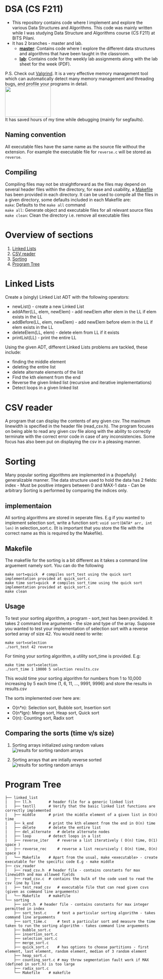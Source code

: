 # DSA (CS F211)
* This repository contains code where I implement and explore the various Data Structures and Algorithms. This code was mainly written while I was studying Data Structure and Algorithms course (CS F211) at BITS Pilani.
* It has 2 branches - master and lab.  
	* **[master](https://github.com/MananSoni42/DSA/tree/master)**: Contains code where I explore the different data structures and algorithms that have been taught in the classroom.
	* **[lab](https://github.com/MananSoni42/DSA/tree/lab)**: Contains code for the weekly lab assignments along with the lab sheet for the week (PDF).

P.S.
Check out [Valgrind](https://valgrind.org/). It is a very effective memory management tool which can automatically detect many memory management and threading bugs, and profile your programs in detail.  
<img src="https://thumbs.gfycat.com/GentleTimelyFox-size_restricted.gif" width="150" height="100" />  
It has saved hours of my time while debugging (mainly for segfaults).

## Naming convention
All executable files have the same name as the source file without the extension. For example the executable file for ```reverse.c``` will be stored as ```reverse```.
## Compiling
Compiling files may not be straightforward as the files may depend on several header files within the directory, for ease and usability, a [Makefile](https://www.gnu.org/software/make/manual/html_node/Introduction.html) has been provided in each directory. It can be used to compile all the files in a given directory, some defaults included in each Makefile are:  
```make```: Defaults to the ```make all``` command  
```make all```:  Generate object  and executable files for all relevant source files  
```make clean```: Clean the directory i.e. remove all executable files  

# Overview of sections
1. [Linked Lists](#Linked-Lists)
2. [CSV reader](#CSV-reader)
3. [Sorting](#Sorting) 
4. [Program Tree](#Program-Tree)

# Linked Lists
Create a (singly) Linked List ADT with the following operators:
* newList() - create a new Linked List
* addAfter(LL, elem, newElem) - add newElem after elem in the LL if elem exists in the LL
* addBefore(LL, elem, newElem) - add newElem before elem in the LL if elem exists in the LL
* deleteElem(LL, elem) - delete elem from LL if it exists
* printList(LL) - print the entire LL

Using the given ADT, different Linked Lists problems are tackled, these include:
* finding the middle element
* deleting the entire list
* delete alternate elements of the list
* Find the kth element from the end
* Reverse the given linked list (recursive and iterative implementations)
* Detect loops in a given linked list

# CSV reader
A program that can display the contents of any given csv. The maximum linewidth is specified in the header file (read_csv.h).
The program focuses on being able to read any given csv file along with the ability to correctly terminate with the correct error code in case of any inconsistencies. Some focus has also been put on displaying the csv in a pleasing manner.

# Sorting
Many popular sorting algorithms are implemented in a (hopefully) generalizable manner. The data structure used to hold the data has 2 fields:
index - Must be positive integers between 0 and MAX-1
data - Can be arbitrary
Sorting is performed by comparing the indices only. 

## implementaion
All sorting algorithms are stored in seperate files. E.g if you wanted to implement selection sort, write a function sort:
```void sort(DATA* arr, int len)``` in selection_sort.c. (It is important that you store the file with the correct name as this is required by the Makefile). 

## Makefile
The makefile for the sorting is a bit different as it takes a command line arguement namely sort. You can do the following
```
make sort=quick  # compiles sort_test using the quick sort implementation provided at quick_sort.c
make time sort=quick  # compiles sort_time using the quick sort implementation provided at quick_sort.c
make clean
```

## Usage
To test your sorting algorithm, a program - sort_test has been provided. It takes 2 command line arguments - the size and type of the array. Suppose you wanted to test your implementation of selection sort with a reverse sorted array of size 42. You would need to write:
```
make sort=selection
./sort_test 42 reverse
```
For timing your sorting algorithm, a utility sort_time is provided.
E.g:
```
make time sort=selection
./sort_time 1 10000 5 selection results.csv
```
This would time your sorting algorithm for numbers from 1 to 10,000 increasing by 5 each time (1, 6, 11, ..., 9991, 9996) and store the results in results.csv

The sorts implemented over here are:
* O(n*n): Selection sort, Bubble sort, Insertion sort
* O(n*lgn): Merge sort, Heap sort, Quick sort
* O(n): Counting sort, Radix sort

## Comparing the sorts (time v/s size)
1. Sorting arrays initialized using random values
![results for sorting random arrays](https://github.com/MananSoni42/DSA/blob/master/sorting/random_sort.png)

2. Sorting arrays that are intially reverse sorted
![results for sorting random arrays](https://github.com/MananSoni42/DSA/blob/master/sorting/reverse_sort.png)

# Program Tree
```
├── linked_list				
|	├── ll.h 		# header file for a generic linked list
|	├── testll 		# Verify that the basic linked list functions are correctly implemented
|	├── middle 		# print the middle element of a given list in O(n) time
|	├── k_end 		# print the kth element from the end in O(n) time
|	├── delete 		# delete the entire list
|	├── del_alternate 	# delete alternate nodes
|	├── loop 		# detect loops in a list
|	├── reverse_iter 	# reverse a list iteratively ( O(n) time, O(1) space )
|	├── reverse_rec 	# reverse a list recursively ( O(n) time, O(n) space )
|	└── Makefile 	# Apart from the usual, make <executable> - create executable for the specific code E.g - make middle
├── csv_reader
|	├── read_csv.h 	# header file - contains constants for max linewidth and max allowed fields
|	├── read_csv.c 	# contains the bulk of the code used to read the csv line by line
|	├── test_read_csv 	# executable file that can read given csvs (given as command line arguements)
|	└── Makefile 	# makefile
└── sorting
	├── sort.h 	# header file - contains constants for max integer permitted in index
	├── sort_test.c 	# test a particular sorting algorithm - takes command line arguements
	├── sort_time.c 	# test a particular sort and measure the time taken to run the sorting algorithm - takes command line arguements
	├── bubble_sort.c
	├── insertion_sort.c
	├── selection_sort.c
	├── merge_sort.c
	├── quick_sort.c 	# has options to choose partitions - first element, last element, random element, median of 3 random element
	├── heap_sort.c
	├── counting_sort.c # may throw segmentation fault work if MAX (defined in sort.h) is too large
	├── radix_sort.c
 	└── Makefile 	# makefile
```
